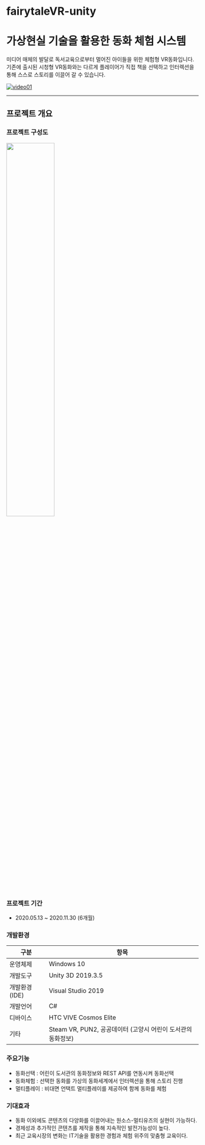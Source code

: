# fairytaleVR-unity
# 가상현실 기술을 활용한 동화 체험 시스템

미디어 매체의 발달로 독서교육으로부터 멀어진 아이들을 위한 체험형 VR동화입니다.
기존에 출시된 시청형 VR동화와는 다르게 플레이어가 직접 책을 선택하고 인터렉션을 통해 스스로 스토리를 이끌어 갈 수 있습니다.

[![video01](http://img.youtube.com/vi/rBowxEFV-h0/0.jpg)](https://youtu.be/rBowxEFV-h0?t=0s) 

------
## 프로젝트 개요

### 프로젝트 구성도

<img src = "https://user-images.githubusercontent.com/61134850/115382448-ab796180-a20f-11eb-9e0a-987caaa2aff3.png" width="50%" height="50%">

### 프로젝트 기간

* 2020.05.13 ~ 2020.11.30 (6개월)

### 개발환경

| 구분 | 항목 |
| ------ | ------ |
| 운영체제 | Windows 10 |
| 개발도구 | Unity 3D 2019.3.5 |
| 개발환경(IDE) | Visual Studio 2019 |
| 개발언어 | C# |
| 디바이스 | HTC VIVE Cosmos Elite |
| 기타 | Steam VR, PUN2, 공공데이터 (고양시 어린이 도서관의 동화정보) |

### 주요기능

* 동화선택 : 어린이 도서관의 동화정보와 REST API를 연동시켜 동화선택
* 동화체험 : 선택한 동화를 가상의 동화세계에서 인터렉션을 통해 스토리 진행
* 멀티플레이 : 비대면 언택트 멀티플레이를 제공하여 함께 동화를 체험

### 기대효과

* 동화 이외에도 콘텐츠의 다양화를 이끌어내는 원소스-멀티유즈의 실현이 가능하다.
* 경제성과 추가적인 콘텐츠를 제작을 통해 지속적인 발전가능성이 높다.
* 최근 교육시장의 변화는 IT기술을 활용한 경험과 체험 위주의 맞춤형 교육이다.
